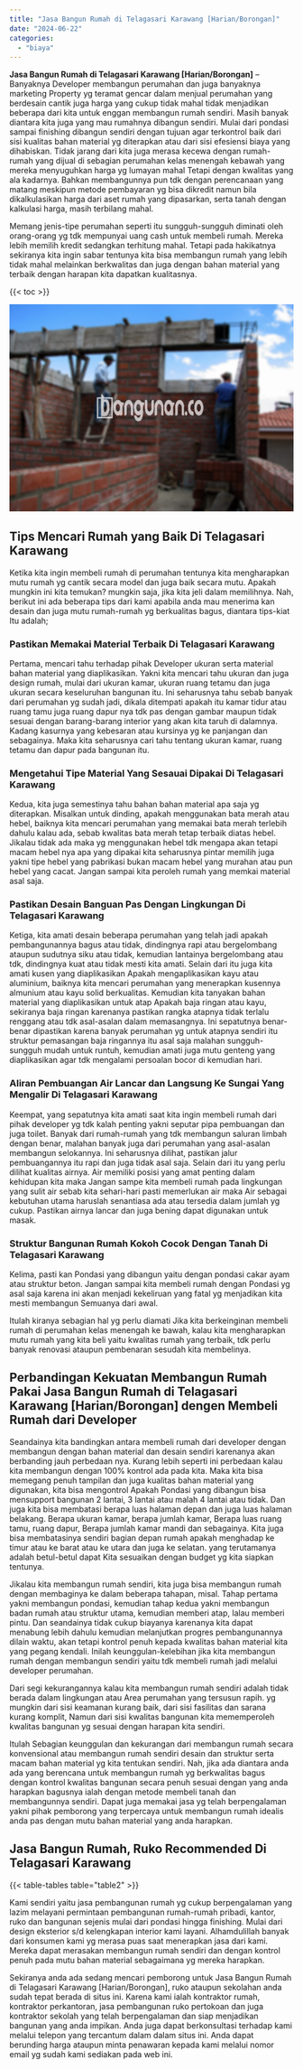 ```yaml
---
title: "Jasa Bangun Rumah di Telagasari Karawang [Harian/Borongan]"
date: "2024-06-22"
categories: 
  - "biaya"
---
```


**Jasa Bangun Rumah di Telagasari Karawang \[Harian/Borongan\]** – Banyaknya Developer membangun perumahan dan juga banyaknya marketing Property yg teramat gencar dalam menjual perumahan yang berdesain cantik juga harga yang cukup tidak mahal tidak menjadikan beberapa dari kita untuk enggan membangun rumah sendiri. Masih banyak diantara kita juga yang mau rumahnya dibangun sendiri. Mulai dari pondasi sampai finishing dibangun sendiri dengan tujuan agar terkontrol baik dari sisi kualitas bahan material yg diterapkan atau dari sisi efesiensi biaya yang dihabiskan. Tidak jarang dari kita juga merasa kecewa dengan rumah-rumah yang dijual di sebagian perumahan kelas menengah kebawah yang mereka menyuguhkan harga yg lumayan mahal Tetapi dengan kwalitas yang ala kadarnya. Bahkan membangunnya pun tdk dengan perencanaan yang matang meskipun metode pembayaran yg bisa dikredit namun bila dikalkulasikan harga dari aset rumah yang dipasarkan, serta tanah dengan kalkulasi harga, masih terbilang mahal.

Memang jenis-tipe perumahan seperti itu sungguh-sungguh diminati oleh orang-orang yg tdk mempunyai uang cash untuk membeli rumah. Mereka lebih memilih kredit sedangkan terhitung mahal. Tetapi pada hakikatnya sekiranya kita ingin sabar tentunya kita bisa membangun rumah yang lebih tidak mahal melainkan berkwalitas dan juga dengan bahan material yang terbaik dengan harapan kita dapatkan kualitasnya.

{{< toc >}}

![Jasa Bangun Rumah di Telagasari Karawang [Harian/Borongan]](/images/borong-bangunan-37.png)

## Tips Mencari Rumah yang Baik Di Telagasari Karawang

Ketika kita ingin membeli rumah di perumahan tentunya kita mengharapkan mutu rumah yg cantik secara model dan juga baik secara mutu. Apakah mungkin ini kita temukan? mungkin saja, jika kita jeli dalam memilihnya. Nah, berikut ini ada beberapa tips dari kami apabila anda mau menerima kan desain dan juga mutu rumah-rumah yg berkualitas bagus, diantara tips-kiat Itu adalah;

### Pastikan Memakai Material Terbaik Di Telagasari Karawang

Pertama, mencari tahu terhadap pihak Developer ukuran serta material bahan material yang diaplikasikan. Yakni kita mencari tahu ukuran dan juga design rumah, mulai dari ukuran kamar, ukuran ruang tetamu dan juga ukuran secara keseluruhan bangunan itu. Ini seharusnya tahu sebab banyak dari perumahan yg sudah jadi, dikala ditempati apakah itu kamar tidur atau ruang tamu juga ruang dapur nya tdk pas dengan gambar maupun tidak sesuai dengan barang-barang interior yang akan kita taruh di dalamnya. Kadang kasurnya yang kebesaran atau kursinya yg ke panjangan dan sebagainya. Maka kita seharusnya cari tahu tentang ukuran kamar, ruang tetamu dan dapur pada bangunan itu.

### Mengetahui Tipe Material Yang Sesauai Dipakai Di Telagasari Karawang

Kedua, kita juga semestinya tahu bahan bahan material apa saja yg diterapkan. Misalkan untuk dinding, apakah menggunakan bata merah atau hebel, baiknya kita mencari perumahan yang memakai bata merah terlebih dahulu kalau ada, sebab kwalitas bata merah tetap terbaik diatas hebel. Jikalau tidak ada maka yg menggunakan hebel tdk mengapa akan tetapi macam hebel nya apa yang dipakai kita seharusnya pintar memilih juga yakni tipe hebel yang pabrikasi bukan macam hebel yang murahan atau pun hebel yang cacat. Jangan sampai kita peroleh rumah yang memkai material asal saja.

### Pastikan Desain Banguan Pas Dengan Lingkungan Di Telagasari Karawang

Ketiga, kita amati desain beberapa perumahan yang telah jadi apakah pembangunannya bagus atau tidak, dindingnya rapi atau bergelombang ataupun sudutnya siku atau tidak, kemudian lantainya bergelombang atau tdk, dindingnya kuat atau tidak mesti kita amati. Selain dari itu juga kita amati kusen yang diaplikasikan Apakah mengaplikasikan kayu atau aluminium, baiknya kita mencari perumahan yang menerapkan kusennya almunium atau kayu solid berkualitas. Kemudian kita tanyakan bahan material yang diaplikasikan untuk atap Apakah baja ringan atau kayu, sekiranya baja ringan karenanya pastikan rangka atapnya tidak terlalu renggang atau tdk asal-asalan dalam memasangnya. Ini sepatutnya benar-benar dipastikan karena banyak perumahan yg untuk atapnya sendiri itu struktur pemasangan baja ringannya itu asal saja malahan sungguh-sungguh mudah untuk runtuh, kemudian amati juga mutu genteng yang diaplikasikan agar tdk mengalami persoalan bocor di kemudian hari.

### Aliran Pembuangan Air Lancar dan Langsung Ke Sungai Yang Mengalir Di Telagasari Karawang

Keempat, yang sepatutnya kita amati saat kita ingin membeli rumah dari pihak developer yg tdk kalah penting yakni seputar pipa pembuangan dan juga toilet. Banyak dari rumah-rumah yang tdk membangun saluran limbah dengan benar, malahan banyak juga dari perumahan yang asal-asalan membangun selokannya. Ini seharusnya dilihat, pastikan jalur pembuangannya itu rapi dan juga tidak asal saja. Selain dari itu yang perlu dilihat kualitas airnya. Air memiliki posisi yang amat penting dalam kehidupan kita maka Jangan sampe kita membeli rumah pada lingkungan yang sulit air sebab kita sehari-hari pasti memerlukan air maka Air sebagai kebutuhan utama haruslah senantiasa ada atau tersedia dalam jumlah yg cukup. Pastikan airnya lancar dan juga bening dapat digunakan untuk masak.

### Struktur Bangunan Rumah Kokoh Cocok Dengan Tanah Di Telagasari Karawang

Kelima, pasti kan Pondasi yang dibangun yaitu dengan pondasi cakar ayam atau struktur beton. Jangan sampai kita membeli rumah dengan Pondasi yg asal saja karena ini akan menjadi kekeliruan yang fatal yg menjadikan kita mesti membangun Semuanya dari awal.

Itulah kiranya sebagian hal yg perlu diamati Jika kita berkeinginan membeli rumah di perumahan kelas menengah ke bawah, kalau kita mengharapkan mutu rumah yang kita beli yaitu kwalitas rumah yang terbaik, tdk perlu banyak renovasi ataupun pembenaran sesudah kita membelinya.

## Perbandingan Kekuatan Membangun Rumah Pakai Jasa Bangun Rumah di Telagasari Karawang \[Harian/Borongan\] dengen Membeli Rumah dari Developer

Seandainya kita bandingkan antara membeli rumah dari developer dengan membangun dengan bahan material dan desain sendiri karenanya akan berbanding jauh perbedaan nya. Kurang lebih seperti ini perbedaan kalau kita membangun dengan 100% kontrol ada pada kita. Maka kita bisa memegang penuh tampilan dan juga kualitas bahan material yang digunakan, kita bisa mengontrol Apakah Pondasi yang dibangun bisa mensupport bangunan 2 lantai, 3 lantai atau malah 4 lantai atau tidak. Dan juga kita bisa membatasi berapa luas halaman depan dan juga luas halaman belakang. Berapa ukuran kamar, berapa jumlah kamar, Berapa luas ruang tamu, ruang dapur, Berapa jumlah kamar mandi dan sebagainya. Kita juga bisa membatasinya sendiri bagian depan rumah apakah menghadap ke timur atau ke barat atau ke utara dan juga ke selatan. yang terutamanya adalah betul-betul dapat Kita sesuaikan dengan budget yg kita siapkan tentunya.

Jikalau kita membangun rumah sendiri, kita juga bisa membangun rumah dengan membaginya ke dalam beberapa tahapan, misal. Tahap pertama yakni membangun pondasi, kemudian tahap kedua yakni membangun badan rumah atau struktur utama, kemudian memberi atap, lalau memberi pintu. Dan seandainya tidak cukup biayanya karenanya kita dapat menabung lebih dahulu kemudian melanjutkan progres pembangunannya dilain waktu, akan tetapi kontrol penuh kepada kwalitas bahan material kita yang pegang kendali. Inilah keunggulan-kelebihan jika kita membangun rumah dengan membangun sendiri yaitu tdk membeli rumah jadi melalui developer perumahan.

Dari segi kekurangannya kalau kita membangun rumah sendiri adalah tidak berada dalam lingkungan atau Area perumahan yang tersusun rapih. yg mungkin dari sisi keamanan kurang baik, dari sisi fasilitas dan sarana kurang komplit, Namun dari sisi kwalitas bangunan kita mememperoleh kwalitas bangunan yg sesuai dengan harapan kita sendiri.

Itulah Sebagian keunggulan dan kekurangan dari membangun rumah secara konvensional atau membangun rumah sendiri desain dan struktur serta macam bahan material yg kita tentukan sendiri. Nah, jika ada diantara anda ada yang berencana untuk membangun rumah yg berkwalitas bagus dengan kontrol kwalitas bangunan secara penuh sesuai dengan yang anda harapkan bagusnya ialah dengan metode membeli tanah dan membangunnya sendiri. Dapat juga memakai jasa yg telah berpengalaman yakni pihak pemborong yang terpercaya untuk membangun rumah idealis anda pas dengan mutu bahan material yang anda harapkan.

## Jasa Bangun Rumah, Ruko Recommended Di Telagasari Karawang

{{< table-tables table="table2" >}}

Kami sendiri yaitu jasa pembangunan rumah yg cukup berpengalaman yang lazim melayani permintaan pembangunan rumah-rumah pribadi, kantor, ruko dan bangunan sejenis mulai dari pondasi hingga finishing. Mulai dari design eksterior s/d kelengkapan interior kami layani. Alhamdulillah banyak dari konsumen kami yg merasa puas saat menerapkan jasa dari kami. Mereka dapat merasakan membangun rumah sendiri dan dengan kontrol penuh pada mutu bahan material sebagaimana yg mereka harapkan.

Sekiranya anda ada sedang mencari pemborong untuk Jasa Bangun Rumah di Telagasari Karawang \[Harian/Borongan\], ruko ataupun sekolahan anda sudah tepat berada di situs ini. Karena kami ialah kontraktor rumah, kontraktor perkantoran, jasa pembangunan ruko pertokoan dan juga kontraktor sekolah yang telah berpengalaman dan siap menjadikan bangunan yang anda impikan. Anda juga dapat berkonsultasi terhadap kami melalui telepon yang tercantum dalam dalam situs ini. Anda dapat berunding harga ataupun minta penawaran kepada kami melalui nomor email yg sudah kami sediakan pada web ini.
